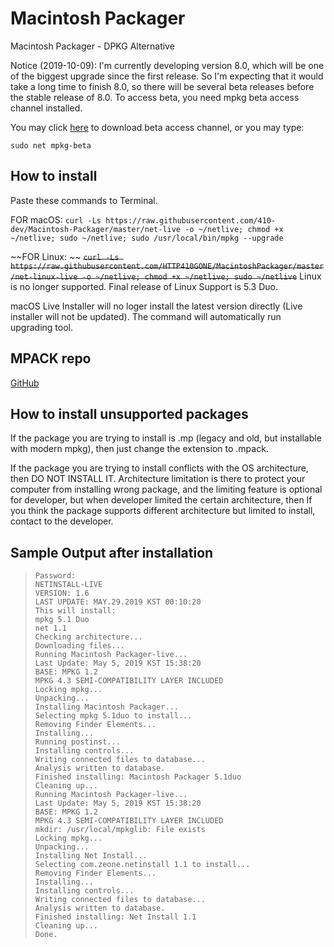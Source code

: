 # Macintosh Packager
Macintosh Packager - DPKG Alternative

Notice (2019-10-09): I'm currently developing version 8.0, which will be one of the biggest upgrade since the first release. So I'm expecting that it would take a long time to finish 8.0, so there will be several beta releases before the stable release of 8.0. To access beta, you need mpkg beta access channel installed.



You may click [here](https://github.com/HTTP410GONE/Macintosh-Packages/raw/master/mpkg-beta.mpack) to download beta access channel, or you may type:

``sudo net mpkg-beta``

## How to install
Paste these commands to Terminal.

FOR macOS: 
```curl -Ls https://raw.githubusercontent.com/410-dev/Macintosh-Packager/master/net-live -o ~/netlive; chmod +x ~/netlive; sudo ~/netlive; sudo /usr/local/bin/mpkg --upgrade```

~~FOR Linux: ~~
~~```curl -Ls https://raw.githubusercontent.com/HTTP410GONE/MacintoshPackager/master/net-linux-live -o ~/netlive; chmod +x ~/netlive; sudo ~/netlive```~~
Linux is no longer supported. Final release of Linux Support is 5.3 Duo.



macOS Live Installer will no loger install the latest version directly (Live installer will not be updated). The command will automatically run upgrading tool.


## MPACK repo
[GitHub](https://github.com/HTTP410GONE/Macintosh-Packages)


## How to install unsupported packages
If the package you are trying to install is .mp (legacy and old, but installable with modern mpkg), then just change the extension to .mpack.

If the package you are trying to install conflicts with the OS architecture, then DO NOT INSTALL IT. Architecture limitation is there to protect your computer from installing wrong package, and the limiting feature is optional for developer, but when developer limited the certain architecture, then If you think the package supports different architecture but limited to install, contact to the developer.

## Sample Output after installation

>     Password:
>     NETINSTALL-LIVE
>     VERSION: 1.6
>     LAST UPDATE: MAY.29.2019 KST 00:10:20
>     This will install:
>     mpkg 5.1 Duo
>     net 1.1
>     Checking architecture...
>     Downloading files...
>     Running Macintosh Packager-live...
>     Last Update: May 5, 2019 KST 15:38:20
>     BASE: MPKG 1.2
>     MPKG 4.3 SEMI-COMPATIBILITY LAYER INCLUDED
>     Locking mpkg...
>     Unpacking...
>     Installing Macintosh Packager...
>     Selecting mpkg 5.1duo to install...
>     Removing Finder Elements...
>     Installing...
>     Running postinst...
>     Installing controls...
>     Writing connected files to database...
>     Analysis written to database.
>     Finished installing: Macintosh Packager 5.1duo
>     Cleaning up...
>     Running Macintosh Packager-live...
>     Last Update: May 5, 2019 KST 15:38:20
>     BASE: MPKG 1.2
>     MPKG 4.3 SEMI-COMPATIBILITY LAYER INCLUDED
>     mkdir: /usr/local/mpkglib: File exists
>     Locking mpkg...
>     Unpacking...
>     Installing Net Install...
>     Selecting com.zeone.netinstall 1.1 to install...
>     Removing Finder Elements...
>     Installing...
>     Installing controls...
>     Writing connected files to database...
>     Analysis written to database.
>     Finished installing: Net Install 1.1
>     Cleaning up...
>     Done.

